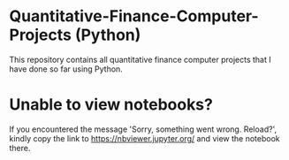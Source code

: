 # Quantitative-Finance-Computer-Projects (Python) 
This repository contains all quantitative finance computer projects that I have done so far using Python.

# Unable to view notebooks?
If you encountered the message 'Sorry, something went wrong. Reload?', kindly copy the link to https://nbviewer.jupyter.org/ and view the notebook there.
